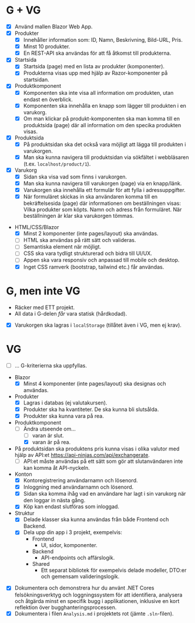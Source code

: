 # G + VG
- [x] Använd mallen Blazor Web App.
- [x] Produkter
    - [x] Innehåller information som: ID, Namn, Beskrivning, Bild-URL, Pris.
    - [x] Minst 10 produkter.
    - [x] En REST-API ska användas för att få åtkomst till produkterna.
- [x] Startsida
    - [x] Startsida (page) med en lista av produkter (komponenter).
    - [x] Produkterna visas upp med hjälp av Razor-komponenter på startsidan.
- [x] Produktkomponent
    - [x] Komponenten ska inte visa all information om produkten, utan endast en överblick.
    - [x] Komponenten ska innehålla en knapp som lägger till produkten i en varukorg.
    - [x] Om man klickar på produkt-komponenten ska man komma till en produktsida (page) där all information om den specika produkten visas.
- [x] Produktsida
    - [x] På produktsidan ska det också vara möjligt att lägga till produkten i varukorgen.
    - [x] Man ska kunna navigera till produktsidan via sökfältet i webbläsaren (t.ex. `localhost/product/1`).
- [x] Varukorg
    - [x] Sidan ska visa vad som finns i varukorgen.
    - [x] Man ska kunna navigera till varukorgen (page) via en knapp/länk.
    - [x] Varukorgen ska innehålla ett formulär för att fylla i adressuppgifter.
    - [x] När formuläret skickas in ska användaren komma till en bekräftelsesida (page) där informationen om beställningen visas: Vilka produkter som köpts. Namn och adress från formuläret. När beställningen är klar ska varukorgen tömmas.
- HTML/CSS/Blazor
    - [x] Minst 2 komponenter (inte pages/layout) ska användas.
    - [ ] HTML ska användas på rätt sätt och valideras.
    - [ ] Semantiska element när möjligt.
    - [ ] CSS ska vara tydligt strukturerad och bidra till UI/UX.
    - [ ] Appen ska vara responsiv och anpassad till mobile och desktop.
    - [x] Inget CSS ramverk (bootstrap, tailwind etc.) får användas.

# G, men inte VG
- Räcker med ETT projekt.
- All data i G-delen *får* vara statisk (hårdkodad).
- [x] Varukorgen ska lagras i `localStorage` (tillåtet även i VG, men ej krav).

# VG
- [ ] ... G-kriterierna ska uppfyllas.
- Blazor
    - [x] Minst 4 komponenter (inte pages/layout) ska designas och användas.
- Produkter
    - [x] Lagras i databas (ej valutakursen).
    - [x] Produkter ska ha kvantiteter. De ska kunna bli slutsålda.
    - [x] Produkter ska kunna vara på rea.
- Produktkomponent
    - [ ] Ändra utseende om...
        - [ ] varan är slut.
        - [x] varan är på rea.
- På produktsidan ska produktens pris kunna visas i olika valutor med hjälp av API:et https://api-ninjas.com/api/exchangerate.
    - [ ] API:et måste användas på ett sätt som gör att slutanvändaren inte kan komma åt API-nyckeln.
- Konton
    - [x] Kontoregistrering användarnamn och lösenord.
    - [x] Inloggning med användarnamn och lösenord.
    - [x] Sidan ska komma ihåg vad en användare har lagt i sin varukorg när den loggar in nästa gång.
    - [x] Köp kan endast slutföras som inloggad.
- Struktur
    - [x] Delade klasser ska kunna användas från både Frontend och Backend.
    - [x] Dela upp din app i 3 projekt, exempelvis:
        - Frontend
            - UI, sidor, komponenter.
        - Backend
            - API-endpoints och affärslogik.
        - Shared
            - Ett separat bibliotek för exempelvis delade modeller, DTO:er och gemensam valideringslogik.
- [x] Dokumentera och demonstrera hur du använt .NET Cores felsökningsverktyg och loggningssystem för att identifiera, analysera och åtgärda minst en specifik bugg i applikationen, inklusive en kort reflektion över bugghanteringsprocessen.
- [x] Dokumentera i filen `Analysis.md` i projektets rot (jämte `.sln`-filen).
